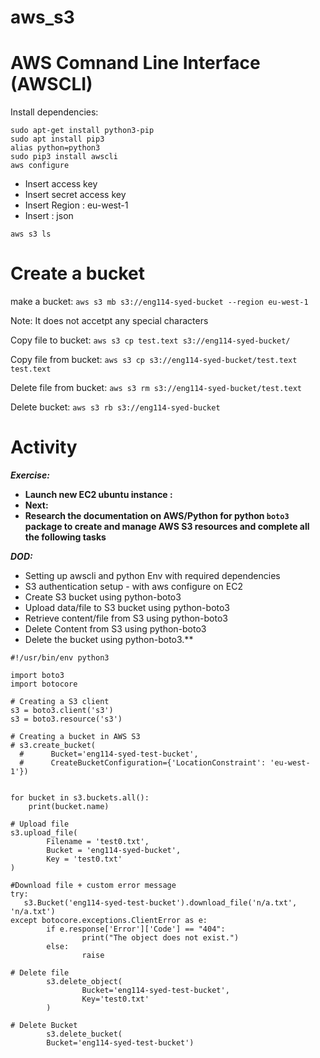 # aws_s3

# AWS Comnand Line Interface (AWSCLI)

Install dependencies:
```sudo apt-get install python-pip -y
sudo apt-get install python3-pip
sudo apt install pip3
alias python=python3
sudo pip3 install awscli
aws configure
```

- Insert access key 
- Insert secret access key 
- Insert Region : eu-west-1
- Insert : json

`aws s3 ls`

# Create a bucket

make a bucket:
`aws s3 mb s3://eng114-syed-bucket --region eu-west-1`

Note: It does not accetpt any special characters

Copy file to bucket:
`aws s3 cp test.text s3://eng114-syed-bucket/`

Copy file from bucket:
`aws s3 cp s3://eng114-syed-bucket/test.text test.text`

Delete file from bucket:
`aws s3 rm s3://eng114-syed-bucket/test.text`

Delete bucket:
`aws s3 rb s3://eng114-syed-bucket`

# Activity

***Exercise:***
- **Launch new EC2 ubuntu instance :**
- **Next:** 
- **Research the documentation on AWS/Python for python  ```boto3``` package to create and manage AWS S3 resources and complete all the following tasks**

***DOD:***
- Setting up awscli and python Env with required dependencies
-   S3 authentication setup - with aws configure on EC2
-  Create S3 bucket using python-boto3
-  Upload data/file to S3 bucket using python-boto3 
-  Retrieve content/file from S3 using python-boto3
-  Delete Content from S3 using python-boto3
-  Delete the bucket using python-boto3.**

```
#!/usr/bin/env python3

import boto3
import botocore

# Creating a S3 client
s3 = boto3.client('s3')
s3 = boto3.resource('s3')

# Creating a bucket in AWS S3
# s3.create_bucket(
  #      Bucket='eng114-syed-test-bucket',
  #      CreateBucketConfiguration={'LocationConstraint': 'eu-west-1'})


for bucket in s3.buckets.all():
    print(bucket.name)

# Upload file
s3.upload_file(
        Filename = 'test0.txt',
        Bucket = 'eng114-syed-bucket',
        Key = 'test0.txt'
)

#Download file + custom error message
try:
   s3.Bucket('eng114-syed-test-bucket').download_file('n/a.txt', 'n/a.txt')
except botocore.exceptions.ClientError as e:
        if e.response['Error']['Code'] == "404":
                print("The object does not exist.")
        else:
                raise

# Delete file
        s3.delete_object(
                Bucket='eng114-syed-test-bucket',
                Key='test0.txt'
        )

# Delete Bucket
        s3.delete_bucket(
        Bucket='eng114-syed-test-bucket')

```
